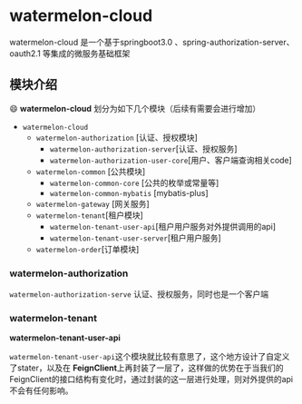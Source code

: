 # watermelon-cloud 


watermelon-cloud 是一个基于springboot3.0 、spring-authorization-server、oauth2.1 等集成的微服务基础框架



## 模块介绍

😄 **watermelon-cloud** 划分为如下几个模块（后续有需要会进行增加）

- `watermelon-cloud`
    - `watermelon-authorization` [认证、授权模块]
      - `watermelon-authorization-server`[认证、授权服务] 
      - `watermelon-authorization-user-core`[用户、客户端查询相关code] 
    - `watermelon-common` [公共模块]
        - `watermelon-common-core` [公共的枚举或常量等]
        - `watermelon-common-mybatis` [mybatis-plus]
    - `watermelon-gateway` [网关服务]
    - `watermelon-tenant`[租户模块]
        - `watermelon-tenant-user-api`[租户用户服务对外提供调用的api]
        - `watermelon-tenant-user-server`[租户用户服务]
    - `watermelon-order`[订单模块]


### watermelon-authorization

`watermelon-authorization-serve` 认证、授权服务，同时也是一个客户端


### watermelon-tenant

**watermelon-tenant-user-api**

`watermelon-tenant-user-api`这个模块就比较有意思了，这个地方设计了自定义了stater，以及在 **FeignClient**上再封装了一层了，这样做的优势在于当我们的FeignClient的接口结构有变化时，通过封装的这一层进行处理，则对外提供的api不会有任何影响。





